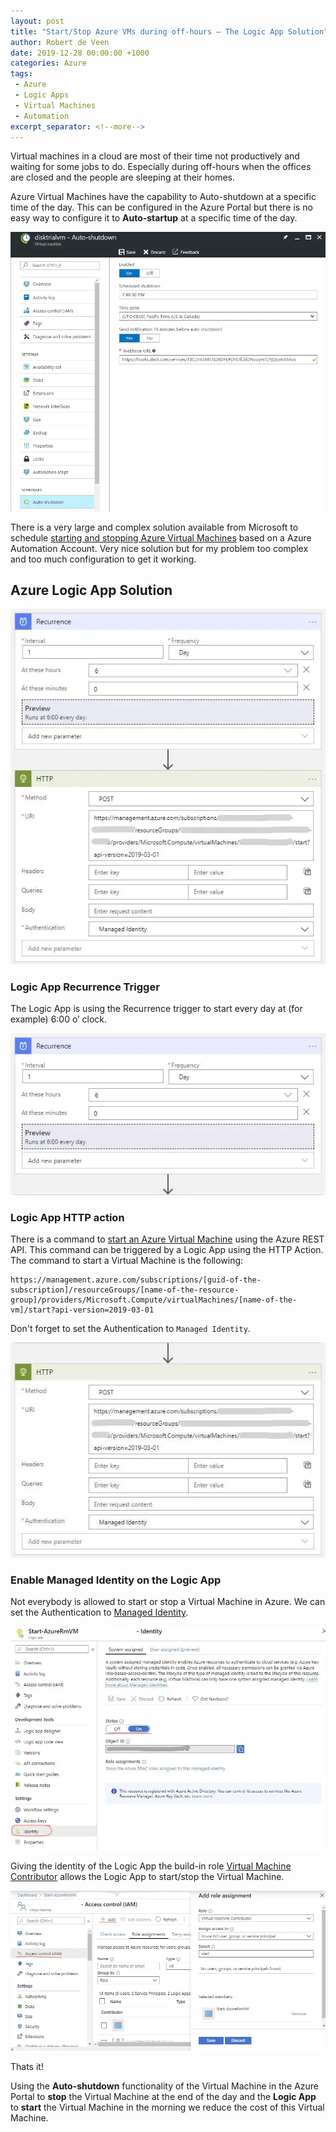 ```yaml
---
layout: post
title: "Start/Stop Azure VMs during off-hours — The Logic App Solution"
author: Robert de Veen
date: 2019-12-28 00:00:00 +1000
categories: Azure
tags:
 - Azure 
 - Logic Apps
 - Virtual Machines
 - Automation
excerpt_separator: <!--more-->
---
```

Virtual machines in a cloud are most of their time not productively and waiting for some jobs to do. Especially during off-hours when the offices are closed and the people are sleeping at their homes.

<!--more-->

Azure Virtual Machines have the capability to Auto-shutdown at a specific time of the day. This can be configured in the Azure Portal but there is no easy way to configure it to **Auto-startup** at a specific time of the day.

![Auto shutdown Azure Virtual Machine](/assets/images/AutoShutdown.webp)

There is a very large and complex solution available from Microsoft to schedule [starting and stopping Azure Virtual Machines](https://docs.microsoft.com/en-us/azure/automation/automation-solution-vm-management) based on a Azure Automation Account. Very nice solution but for my problem too complex and too much configuration to get it working.

## Azure Logic App Solution

![Azure Logic App to Start an Azure Virtual Machine](/assets/images/AzureLogicApptoStartanAzureVirtualMachine.webp)

### Logic App Recurrence Trigger
The Logic App is using the Recurrence trigger to start every day at (for example) 6:00 o’ clock.

![Logic App Recurrence Trigger](/assets/images/LogicAppRecurrenceTrigger.webp)

### Logic App HTTP action
There is a command to [start an Azure Virtual Machine](https://docs.microsoft.com/en-us/rest/api/compute/virtualmachines/start) using the Azure REST API. This command can be triggered by a Logic App using the HTTP Action. The command to start a Virtual Machine is the following:

```
https://management.azure.com/subscriptions/[guid-of-the-subscription]/resourceGroups/[name-of-the-resource-group]/providers/Microsoft.Compute/virtualMachines/[name-of-the-vm]/start?api-version=2019-03-01
```
Don't forget to set the Authentication to `Managed Identity`.

![Logic App HTTP action](/assets/images/HttpAction.webp)


### Enable Managed Identity on the Logic App
Not everybody is allowed to start or stop a Virtual Machine in Azure. We can set the Authentication to [Managed Identity](https://docs.microsoft.com/en-us/azure/active-directory/managed-identities-azure-resources/overview).

![Enable Managed Identity on the Logic App](/assets/images/Identity.webp)

Giving the identity of the Logic App the build-in role [Virtual Machine Contributor](https://docs.microsoft.com/en-us/azure/role-based-access-control/built-in-roles#virtual-machine-contributor) allows the Logic App to start/stop the Virtual Machine.

![Give the Logic App the role Virtual Machine Contributor](/assets/images/RoleAssignment.webp)

Thats it!

Using the **Auto-shutdown** functionality of the Virtual Machine in the Azure Portal to **stop** the Virtual Machine at the end of the day and the **Logic App** to **start** the Virtual Machine in the morning we reduce the cost of this Virtual Machine.